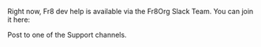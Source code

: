Right now, Fr8 dev help is available via the Fr8Org Slack Team. You can join it here: 

Post to one of the Support channels.
